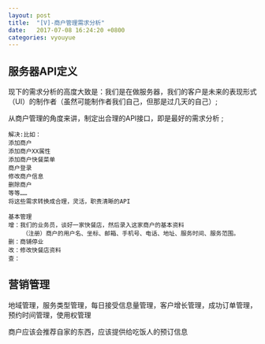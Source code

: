 ```yaml
---
layout: post
title:  "[V]-商户管理需求分析"
date:   2017-07-08 16:24:20 +0800
categories: vyouyue
---
```

## 服务器API定义
现下的需求分析的高度大致是：我们是在做服务器，我们的客户是未来的表现形式（UI）的制作者（虽然可能制作者我们自己，但那是过几天的自己）;

从商户管理的角度来讲，制定出合理的API接口，即是最好的需求分析 ;

```
解决:比如：
添加商户
添加商户XX属性
添加商户快餐菜单
商户登录
修改商户信息
删除商户
等等……
将这些需求转换成合理，灵活，职责清晰的API
```
```
基本管理
增：我们的业务员，谈好一家快餐店，然后录入这家商户的基本资料
	（注册）商户的用户名、坐标、邮箱、手机号、电话、地址、服务时间、服务范围。
删：商铺停业
改：修改快餐店资料
查：
```

## 营销管理
地域管理，服务类型管理，每日接受信息量管理，客户增长管理，成功订单管理，预约时间管理，使用权管理

商户应该会推荐自家的东西，应该提供给吃饭人的预订信息